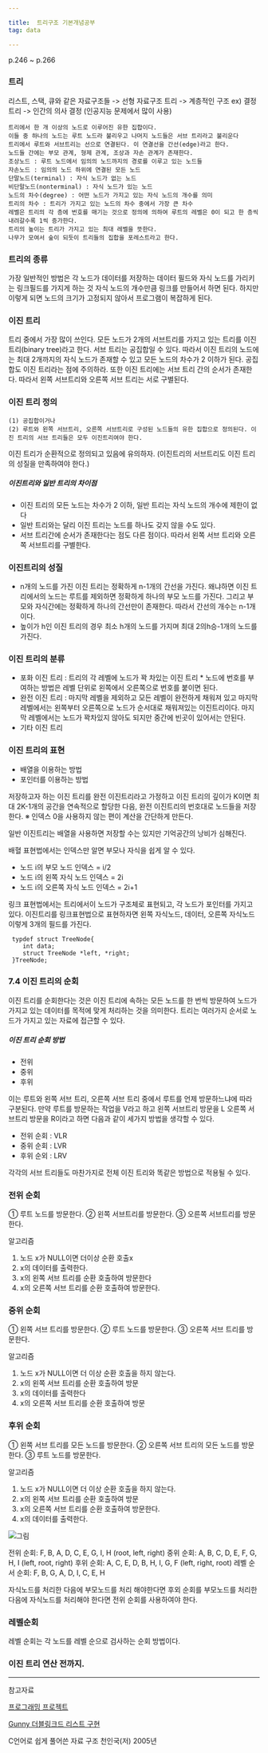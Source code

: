 ```yaml
---

title:  트리구조 기본개념공부
tag: data

---
```



p.246 ~ p.266

### 트리

리스트, 스택, 큐와 같은 자료구조들 -> 선형 자료구조
트리 -> 계층적인 구조
ex) 결정 트리 -> 인간의 의사 결정 (인공지능 문제에서 많이 사용)

	트리에서 한 개 이상의 노드로 이루어진 유한 집합이다.
    이들 중 하나의 노드는 루트 노드라 불리우고 나머지 노드들은 서브 트리라고 불리운다
    트리에서 루트와 서브트리는 선으로 연결된다. 이 연결선을 간선(edge)라고 한다.
    노드들 간에는 부모 관계, 형제 관계, 조상과 자손 관계가 존재한다.
    조상노드 : 루트 노드에서 임의의 노드까지의 경로를 이루고 있는 노드들
    자손노드 : 임의의 노드 하위에 연결된 모든 노드
    단말노드(terminal) : 자식 노드가 없는 노드
    비단말노드(nonterminal) : 자식 노드가 있는 노드
    노드의 차수(degree) : 어떤 노드가 가지고 있는 자식 노드의 개수를 의미
    트리의 차수 : 트리가 가지고 있는 노드의 차수 중에서 가장 큰 차수
    레벨은 트리의 각 층에 번호를 매기는 것으로 정의에 의하여 루트의 레벨은 0이 되고 한 층씩 내려갈수록 1씩 증가한다.
    트리의 높이는 트리가 가지고 있는 최대 레벨을 뜻한다.
    나무가 모여서 숲이 되듯이 트리들의 집합을 포레스트라고 한다.
    
### 트리의 종류

가장 일반적인 방법은 각 노드가 데이터를 저장하는 데이터 필드와 자식 노드를 가리키는 링크필드를 가지게 하는 것
자식 노드의 개수만큼 링크를 만들어서 하면 된다. 
하지만 이렇게 되면 노드의 크기가 고정되지 않아서 프로그램이 복잡하게 된다.

### 이진 트리
트리 중에서 가장 많이 쓰인다. 모든 노드가 2개의 서브트리를 가지고 있는 트리를 이진트리(binary tree)라고 한다.
서브 트리는 공집합일 수 있다. 따라서 이진 트리의 노드에는 최대 2개까지의 자식 노드가 존재할 수 있고 모든 노드의 차수가 2 이하가 된다. 공집합도 이진 트리라는 점에 주의하라. 또한 이진 트리에는 서브 트리 간의 순서가 존재한다. 따라서 왼쪽 서브트리와 오른쪽 서브 트리는 서로 구별된다.

### 이진 트리 정의
	(1) 공집합이거나
    (2) 루트와 왼쪽 서브트리, 오른쪽 서브트리로 구성된 노드들의 유한 집합으로 정의된다. 이진 트리의 서브 트리들은 모두 이진트리여야 한다.
    
이진 트리가 순환적으로 정의되고 있음에 유의하자.
(이진트리의 서브트리도 이진 트리의 성질을 만족하여야 한다.)

##### 이진트리와 일반 트리의 차이점
*	이진 트리의 모든 노드는 차수가 2 이하, 일반 트리는 자식 노드의 개수에 제한이 없다
*	일반 트리와는 달리 이진 트리는 노드를 하나도 갖지 않을 수도 있다.
*	서브 트리간에 순서가 존재한다는 점도 다른 점이다. 따라서 왼쪽 서브 트리와 오른쪽 서브트리를 구별한다.

### 이진트리의 성질
*	n개의 노드를 가진 이진 트리는 정확하게 n-1개의 간선을 가진다. 왜냐하면 이진 트리에서의 노드는 루트를 제외하면 정확하게 하나의 부모 노드를 가진다. 그리고 부모와 자식간에는 정확하게 하나의 간선만이 존재한다. 따라서 간선의 개수는 n-1개이다.
*	높이가 h인 이진 트리의 경우 최소 h개의 노드를 가지며 최대 2의h승-1개의 노드를 가진다.

### 이진 트리의 분류

*	포화 이진 트리 : 트리의 각 레벨에 노드가 꽉 차있는 이진 트리
		*	노드에 번호를 부여하는 방법은 레벨 단위로 왼쪽에서 오른쪽으로 번호를 붙이면 된다.
*	완전 이진 트리 : 마지막 레벨을 제외하고 모든 레벨이 완전하게 채워져 있고 마지막 레벨에서는 왼쪽부터 오른쪽으로 노드가 순서대로 채워져있는 이진트리이다. 마지막 레벨에서는 노드가 꽉차있지 않아도 되지만 중간에 빈곳이 있어서는 안된다.
*	기타 이진 트리

### 이진 트리의 표현

*	배열을 이용하는 방법
*	포인터를 이용하는 방법

저장하고자 하는 이진 트리를 완전 이진트리라고 가정하고 이진 트리의 깊이가 K이면 최대 2K-1개의 공간을 연속적으로 할당한 다음, 완전 이진트리의 번호대로 노드들을 저장한다.
※ 인덱스 0을 사용하지 않는 편이 계산을 간단하게 만든다.

일반 이진트리는 배열을 사용하면 저장할 수는 있지만 기억공간의 낭비가 심해진다.

배혈 표현법에서는 인덱스만 알면 부모나 자식을 쉽게 알 수 있다.
*	노드 i의 부모 노드 인덱스 = i/2
*	노드 i의 왼쪽 자식 노드 인덱스 = 2i
*	노드 i의 오른쪽 자식 노드 인덱스 = 2i+1

링크 표현법에서는 트리에서이 노드가 구조체로 표현되고, 각 노드가 포인터를 가지고 있다.
이진트리를 링크표현법으로 표현하자면 왼쪽 자식노드, 데이터, 오른쪽 자식노드 이렇게 3개의 필드를 가진다.

```
 typdef struct TreeNode{
 	int data;
    struct TreeNode *left, *right;
 }TreeNode;
```

### 7.4 이진 트리의 순회
 이진 트리를 순회한다는 것은 이진 트리에 속하는 모든 노드를 한 번씩 방문하여 노드가 가지고 있는 데이터를 목적에 맞게 처리하는 것을 의미한다.
 트리는 여러가지 순서로 노드가 가지고 있는 자료에 접근할 수 있다.
 
##### 이진 트리 순회 방법
*	전위
*	중위
*	후위

이는 루트와 왼쪽 서브 트리, 오른쪽 서브 트리 중에서 루트를 언제 방문하느냐에 따라 구분된다.
만약 루트를 방문하는 작업을 V라고 하고
왼쪽 서브트리 방문을 L
오른쪽 서브트리 방문을 R이라고 하면 다음과 같이 세가지 방법을 생각할 수 있다.

*	전위 순회 : VLR
*	중위 순회 : LVR
*	후위 순외 : LRV

각각의 서브 트리들도 마찬가지로 전체 이진 트리와 똑같은 방법으로 적용될 수 있다.

### 전위 순회
 ① 루트 노드를 방문한다.
 ② 왼쪽 서브트리를 방문한다.
 ③ 오른쪽 서브트리를 방문한다.
 
 알고리즘

 1. 노드 x가 NULL이면 더이상 순환 호출x
 2. x의 데이터를 출력한다.
 3. x의 왼쪽 서브 트리를 순환 호출하여 방문한다
 4. x의 오른쪽 서브 트리를 순환 호출하여 방문한다.


### 중위 순회
 ① 왼쪽 서브 트리를 방문한다.
 ② 루트 노드를 방문한다.
 ③ 오른쪽 서브 트리를 방문한다.

알고리즘
 1. 노드 x가 NULL이면 더 이상 순환 호출을 하지 않는다.
 2. x의 왼쪽 서브 트리를 순환 호출하여 방문
 3. x의 데이터를 출력한다
 4. x의 오른쪽 서브 트리를 순환 호출하여 방문
 
### 후위 순회
 ① 왼쪽 서브 트리를 모든 노드를 방문한다.
 ② 오른쪽 서브 트리의 모든 노드를 방문한다.
 ③ 루트 노드를 방문한다.

알고리즘
 1. 노드 x가 NULL이면 더 이상 순환 호출을 하지 않는다.
 2. x의 왼쪽 서브 트리를 순환 호출하여 방문
 3. x의 오른쪽 서브 트리를 순환 호출하여 방문한다.
 4. x의 데이터를 출력한다.


![그림](https://upload.wikimedia.org/wikipedia/commons/thumb/6/67/Sorted_binary_tree.svg/333px-Sorted_binary_tree.svg.png)

전위 순회: F, B, A, D, C, E, G, I, H (root, left, right)
중위 순회: A, B, C, D, E, F, G, H, I (left, root, right)
후위 순회: A, C, E, D, B, H, I, G, F (left, right, root)
레벨 순서 순회: F, B, G, A, D, I, C, E, H

 자식노드를 처리한 다음에 부모노드를 처리 해야한다면 후외 순회를
 부모노드를 처리한 다음에 자식노드를 처리해야 한다면 전위 순회를 사용하여야 한다.
 
### 레벨순회 
레벨 순회는 각 노드를 레벨 순으로 검사하는 순회 방법이다.

### 이진 트리 연산 전까지.



--- 
참고자료

[프로그래밍 프로젝트](http://home.konkuk.ac.kr/~khidpig/lecture/2018_1/pp_a/)

[Gunny 더블링크드 리스트 구현](https://www.youtube.com/watch?v=iSdEHxVJ5vk)

C언어로 쉽게 풀어쓴 자료 구조 천인국(저) 2005년